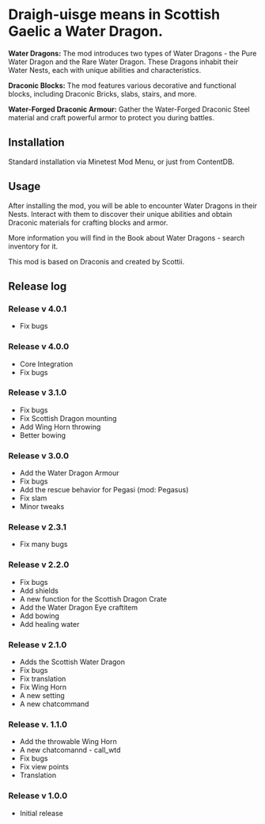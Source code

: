 # Draigh-uisge means in Scottish Gaelic a Water Dragon.

**Water Dragons:** The mod introduces two types of Water Dragons - the Pure Water Dragon and the Rare Water Dragon. These Dragons inhabit their Water Nests, each with unique abilities and characteristics.

**Draconic Blocks:** The mod features various decorative and functional blocks, including Draconic Bricks, slabs, stairs, and more.

**Water-Forged Draconic Armour:** Gather the Water-Forged Draconic Steel material and craft powerful armor to protect you during battles.

## Installation
Standard installation via Minetest Mod Menu, or just from ContentDB.

## Usage
After installing the mod, you will be able to encounter Water Dragons in their Nests. Interact with them to discover their unique abilities and obtain Draconic materials for crafting blocks and armor.

More information you will find in the Book about Water Dragons - search inventory for it.

This mod is based on Draconis and created by Scottii.

## Release log

### Release v 4.0.1
- Fix bugs

### Release v 4.0.0
- Core Integration
- Fix bugs

### Release v 3.1.0
- Fix bugs
- Fix Scottish Dragon mounting
- Add Wing Horn throwing
- Better bowing

### Release v 3.0.0
- Add the Water Dragon Armour
- Fix bugs
- Add the rescue behavior for Pegasi (mod: Pegasus)
- Fix slam
- Minor tweaks

### Release v 2.3.1
- Fix many bugs

### Release v 2.2.0
- Fix bugs
- Add shields
- A new function for the Scottish Dragon Crate
- Add the Water Dragon Eye craftitem
- Add bowing
- Add healing water

### Release v 2.1.0
- Adds the Scottish Water Dragon
- Fix bugs
- Fix translation
- Fix Wing Horn
- A new setting
- A new chatcommand

### Release v. 1.1.0
- Add the throwable Wing Horn
- A new chatcomannd - call_wtd
- Fix bugs
- Fix view points
- Translation

### Release v 1.0.0
- Initial release